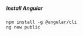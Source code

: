 ##### Install Angular

```console
npm install -g @angular/cli
ng new public

```
<!--stackedit_data:
eyJoaXN0b3J5IjpbMTY2NjIxNTMyXX0=
-->